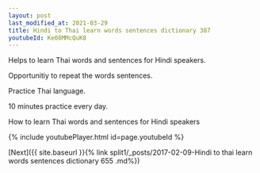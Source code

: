 ```yaml
---
layout: post
last_modified_at: 2021-03-29
title: Hindi to Thai learn words sentences dictionary 387 
youtubeId: Ke08MMcQuK8
---
```

 
 
Helps to learn Thai words and sentences for Hindi speakers.

Opportunitiy to repeat the words sentences. 

Practice Thai language. 
 
10 minutes practice every day. 
 
How to learn Thai words and sentences for Hindi speakers 
 
{% include youtubePlayer.html id=page.youtubeId %}
 
 
[Next]({{ site.baseurl }}{% link  split1/_posts/2017-02-09-Hindi to thai learn words sentences dictionary 655 .md%})
 

